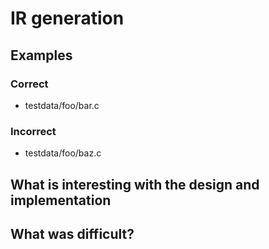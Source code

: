 # IR generation

## Examples

### Correct

* testdata/foo/bar.c

### Incorrect

* testdata/foo/baz.c

## What is interesting with the design and implementation

## What was difficult?
